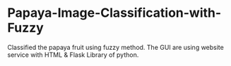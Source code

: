# Papaya-Image-Classification-with-Fuzzy
Classified the papaya fruit using fuzzy method. The GUI are using website service with HTML &amp; Flask Library of python.
